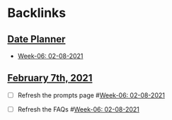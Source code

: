 
# Backlinks
## [Date Planner](<Date Planner.md>)
- [Week-06: 02-08-2021](<Week-06: 02-08-2021.md>)

## [February 7th, 2021](<February 7th, 2021.md>)
- [ ] Refresh the prompts page #[Week-06: 02-08-2021](<Week-06: 02-08-2021.md>)

- [ ] Refresh the FAQs #[Week-06: 02-08-2021](<Week-06: 02-08-2021.md>)

